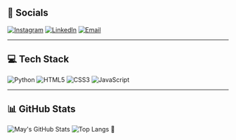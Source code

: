

## 🚀 Socials
[![Instagram](https://img.shields.io/badge/Instagram-E4405F?style=for-the-badge&logo=instagram&logoColor=white)](https://instagram.com/maymontty)
[![LinkedIn](https://img.shields.io/badge/LinkedIn-0077B5?style=for-the-badge&logo=linkedin&logoColor=white)](https://linkedin.com/in/mayara-monttorso)
[![Email](https://img.shields.io/badge/Email-D14836?style=for-the-badge&logo=gmail&logoColor=white)](mailto:mayamontty@gmail.com)

---

## 💻 Tech Stack
![Python](https://img.shields.io/badge/Python-3776AB?style=for-the-badge&logo=python&logoColor=white)
![HTML5](https://img.shields.io/badge/HTML5-E34F26?style=for-the-badge&logo=html5&logoColor=white)
![CSS3](https://img.shields.io/badge/CSS3-1572B6?style=for-the-badge&logo=css3&logoColor=white)
![JavaScript](https://img.shields.io/badge/JavaScript-F7DF1E?style=for-the-badge&logo=javascript&logoColor=black)

---

## 📊 GitHub Stats
![May's GitHub Stats](https://github-readme-stats.vercel.app/api?username=maymonttorso&show_icons=true&theme=tokyonight)
![Top Langs](https://github-readme-stats.vercel.app/api/top-langs/?username=maymonttorso&layout=compact&theme=tokyonight)
👋

<!--
**maymonttorso/maymonttorso** is a ✨ _special_ ✨ repository because its `README.md` (this file) appears on your GitHub profile.

Here are some ideas to get you started:

- 🔭 I’m currently working on ...
- 🌱 I’m currently learning ...
- 👯 I’m looking to collaborate on ...
- 🤔 I’m looking for help with ...
- 💬 Ask me about ...
- 📫 How to reach me: ...
- 😄 Pronouns: ...
- ⚡ Fun fact: ...
-->
